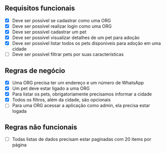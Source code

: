 ## Requisitos funcionais

- [x] Deve ser possível se cadastrar como uma ORG
- [x] Deve ser possível realizar login como uma ORG
- [x] Deve ser possível cadastrar um pet
- [x] Deve ser possível visualizar detalhes de um pet para adoção
- [x] Deve ser possível listar todos os pets disponíveis para adoção em uma cidade
- [ ] Deve ser possível filtrar pets por suas características

## Regras de negócio

- [x] Uma ORG precisa ter um endereço e um número de WhatsApp
- [x] Um pet deve estar ligado a uma ORG
- [x] Para listar os pets, obrigatoriamente precisamos informar a cidade
- [x] Todos os filtros, além da cidade, são opcionais
- [ ] Para uma ORG acessar a aplicação como admin, ela precisa estar logada

## Regras não funcionais

- [ ] Todas listas de dados precisam estar paginadas com 20 items por página
